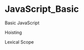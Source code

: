 # JavaScript_Basic

Basic JavaScript

<!-- // Everything In Javascript Happen inside the execution context
// Execution context is further distributed into two Components
// 1.Memory Components or Veriable Enviroment
This is where every variables and functions are stored in a "Key : Value" format
// 2.Code Components or Thread Of Execution
This is the place where code is executed "One Line at a Time"
// **_ JavaScript is a Synchronous Single Threaded Language _**
// Javascript execute code one line at a time in a top-down order only
// when ever any JS program is running it going to create an execution context
// Each function invokation will create an execution context
// the main execution context is known as Global Execution Context
// all of the execution context is maintained by javascript engin in a stack known as Call stack
// with GEC at the bottom and each execution context created will be placed on top of it
// execution will happen in LIFO format only
// once all the execution context is executed it will clear out the call stack -->

Hoisting

<!-- Hoisting is a phenomina in Javascript by which we ca access variable and function before its been initialized -->
<!-- As per GEC in index.js when the variable is called in the first line it got its place in Memory component/ veriable enviroment as undefined and for function the whole funtion is copied as value with function name as key. so when the Index.js run`s it gives undefined a to variable and console log to the function . -->

Lexical Scope

<!--  Lexical Means in Hierchy
 Wherever an execution context is created an lexical enviroment is also
created
Lexical memory is the local memory along with memory of its parent
exmple :
function a(){

        b()
        function b(){
                console.log(x)
        }
}
var x=10;
a();
here when the global execution is created first x is assigned with memory the and the function a() memory is also assigned then in the execution phase x is assigned with value the and funtion a() is invoked and new execution scope is created with referance of the lexical memory of its parent and same procedure happens and so on , so  when x is consoled its search it in its local scope the to its parents then to its grand parents  -->
